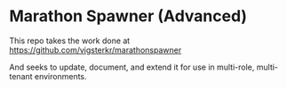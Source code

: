 # Marathon Spawner (Advanced)
This repo takes the work done at https://github.com/vigsterkr/marathonspawner

And seeks to update, document, and extend it for use in multi-role, multi-tenant environments.  

